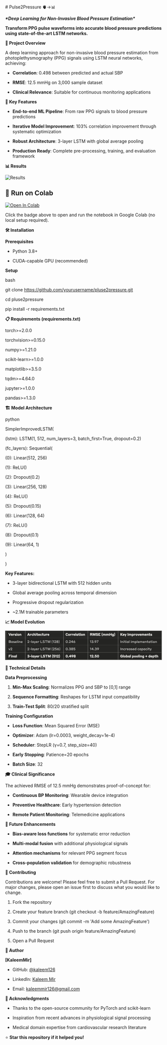 \# Pulse2Pressure 🫀→📊

***\*Deep Learning for Non-Invasive Blood Pressure Estimation\****

**Transform PPG pulse waveforms into accurate blood pressure predictions
using state-of-the-art LSTM networks.**

**🎯 Project Overview**

A deep learning approach for non-invasive blood pressure estimation from
photoplethysmography (PPG) signals using LSTM neural networks,
achieving:

- **Correlation**: 0.498 between predicted and actual SBP

- **RMSE**: 12.5 mmHg on 3,000 sample dataset

- **Clinical Relevance**: Suitable for continuous monitoring
  applications

**🚀 Key Features**

- **End-to-end ML Pipeline**: From raw PPG signals to blood pressure
  predictions

- **Iterative Model Improvement**: 103% correlation improvement through
  systematic optimization

- **Robust Architecture**: 3-layer LSTM with global average pooling

- **Production Ready**: Complete pre-processing, training, and
  evaluation framework

**📊 Results**

![Results](results/plots/results.png)

## 🚀 Run on Colab

[![Open In Colab](https://colab.research.google.com/assets/colab-badge.svg)](https://colab.research.google.com/github/kaleem126/pulse2pressure/blob/master/notebooks/Pluse2Pressure1.ipynb)

Click the badge above to open and run the notebook in Google Colab (no local setup required).

**🛠️ Installation**

**Prerequisites**

- Python 3.8+

- CUDA-capable GPU (recommended)

**Setup**

bash

git clone https://github.com/yourusername/pluse2pressure.git

cd pluse2pressure

pip install -r requirements.txt

**📋 Requirements (requirements.txt)**

torch\>=2.0.0

torchvision\>=0.15.0

numpy\>=1.21.0

scikit-learn\>=1.0.0

matplotlib\>=3.5.0

tqdm\>=4.64.0

jupyter\>=1.0.0

pandas\>=1.3.0


**🏗️ Model Architecture**

python

SimplerImprovedLSTM(

(lstm): LSTM(1, 512, num_layers=3, batch_first=True, dropout=0.2)

(fc_layers): Sequential(

(0): Linear(512, 256)

(1): ReLU()

(2): Dropout(0.2)

(3): Linear(256, 128)

(4): ReLU()

(5): Dropout(0.15)

(6): Linear(128, 64)

(7): ReLU()

(8): Dropout(0.1)

(9): Linear(64, 1)

)

)

**Key Features:**

- 3-layer bidirectional LSTM with 512 hidden units

- Global average pooling across temporal dimension

- Progressive dropout regularization

- \~2.1M trainable parameters

**📈 Model Evolution**

![Model Evolution](results/ModelEvolution.png)


**🔬 Technical Details**

**Data Preprocessing**

1.  **Min-Max Scaling**: Normalizes PPG and SBP to \[0,1\] range

2.  **Sequence Formatting**: Reshapes for LSTM input compatibility

3.  **Train-Test Split**: 80/20 stratified split

**Training Configuration**

- **Loss Function**: Mean Squared Error (MSE)

- **Optimizer**: Adam (lr=0.0003, weight_decay=1e-4)

- **Scheduler**: StepLR (γ=0.7, step_size=40)

- **Early Stopping**: Patience=20 epochs

- **Batch Size**: 32

**🎓 Clinical Significance**

The achieved RMSE of 12.5 mmHg demonstrates proof-of-concept for:

- **Continuous BP Monitoring**: Wearable device integration

- **Preventive Healthcare**: Early hypertension detection

- **Remote Patient Monitoring**: Telemedicine applications

**🚧 Future Enhancements**

- **Bias-aware loss functions** for systematic error reduction

- **Multi-modal fusion** with additional physiological signals

- **Attention mechanisms** for relevant PPG segment focus

- **Cross-population validation** for demographic robustness


**🤝 Contributing**

Contributions are welcome! Please feel free to submit a Pull Request.
For major changes, please open an issue first to discuss what you would
like to change.

1.  Fork the repository

2.  Create your feature branch (git checkout -b feature/AmazingFeature)

3.  Commit your changes (git commit -m \'Add some AmazingFeature\')

4.  Push to the branch (git push origin feature/AmazingFeature)

5.  Open a Pull Request


**👤 Author**

**\[KaleemMir\]**

- GitHub: [\@kaleem126](https://github.com/kaleem126)

- LinkedIn: [Kaleem
  Mir](https://www.linkedin.com/in/kaleem-mir-bb5a2828a/)

- Email: kaleemmir126@gmail.com

**🙏 Acknowledgments**

- Thanks to the open-source community for PyTorch and scikit-learn

- Inspiration from recent advances in physiological signal processing

- Medical domain expertise from cardiovascular research literature

⭐ **Star this repository if it helped you!**
